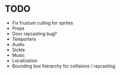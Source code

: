 # TODO
- Fix frustum culling for sprites
- Props
- Door raycasting bug?
- Teleporters
- Audio
- Sickle
- Music
- Localization
- Bounding box hierarchy for collisions / raycasting